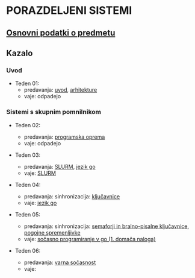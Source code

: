 # PORAZDELJENI SISTEMI

## [Osnovni podatki o predmetu](podatki.md)

## Kazalo

### Uvod

- Teden 01: 
    - predavanja: [uvod](predavanja/01-uvod/uvod.md), [arhitekture](predavanja/02-arhitekture/arhitekture.md)
    - vaje: odpadejo

### Sistemi s skupnim pomnilnikom

- Teden 02:
    - predavanja: [programska oprema](predavanja/03-programska-oprema/programska-oprema.md) 
    - vaje: odpadejo

- Teden 03:
    - predavanja: [SLURM](predavanja/04-slurm/slurm.md), [jezik go](predavanja/05-go/go.md)
    - vaje: [SLURM](vaje/01-uporaba_gruce/Uporaba_gruce.md)

- Teden 04:
    - predavanja: sinhronizacija: [ključavnice](predavanja/06-sinhronizacija-1/sinhronizacija-1.md)
    - vaje: [jezik go](vaje/02-programski_jezik_go/Uvod_v_go.md)

- Teden 05:
    - predavanja: sinhronizacija: 
        [semaforji in bralno-pisalne ključavnice](predavanja/07-sinhronizacija-2/sinhronizacija-2.md),
        [pogojne spremenljivke](predavanja/08-sinhronizacija-3/sinhronizacija-3.md)
    - vaje: [sočasno programiranje v go (1. domača naloga)](vaje/03-gorutine/Socasno_programiranje_go.md)

- Teden 06:
    - predavanja: [varna sočasnost](predavanja/09-varna-socasnost/varna-socasnost.md)
    - vaje: 

<!--
### Sistemi s porazdeljenim pomnilnikom

- Teden 07:
    - predavanja: posredovanje sporočil 
        [osnove](predavanja/10-posredovanje-sporocil-1/posredovanje-sporocil-1.md), 
        [programski vmesniki](predavanja/11-posredovanje-sporocil-2/posredovanje-sporocil-2.md)
    - vaje: 

- Teden 08:
    - predavanja: [modeli](predavanja/12-modeli-porazdeljenih-sistemov/modeli-porazdeljenih-sistemov.md), [merjenje časa](predavanja/13-cas-ura-dogodki/13-merjenje-casa.md)

-->